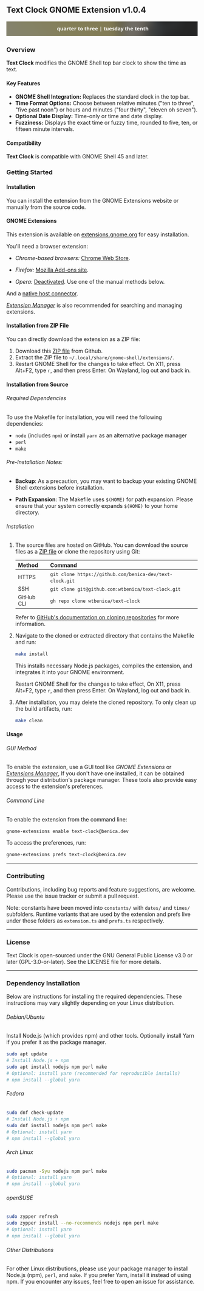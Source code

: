 ## Text Clock GNOME Extension v1.0.4

![Screenshot of Text Clock](media/screenshot.png 'Screenshot of Text Clock Extension')

### Overview

**Text Clock** modifies the GNOME Shell top bar clock to show the time as text.

#### Key Features

- **GNOME Shell Integration:** Replaces the standard clock in the top bar.
- **Time Format Options:** Choose between relative minutes ("ten to three", "five past noon") or hours and minutes ("four thirty", "eleven oh seven").
- **Optional Date Display:** Time-only or time and date display.
- **Fuzziness:** Displays the exact time or fuzzy time, rounded to five, ten, or fifteen minute intervals.

#### Compatibility

**Text Clock** is compatible with GNOME Shell 45 and later.

### Getting Started

#### Installation

You can install the extension from the GNOME Extensions website or manually from the source code.

#### GNOME Extensions

This extension is available on [extensions.gnome.org](https://extensions.gnome.org/extension/7186/text-clock/) for easy installation.

You'll need a browser extension:

- _Chrome-based browsers:_ [Chrome Web Store](https://chrome.google.com/webstore/detail/gnome-shell-integration/gphhapmejobijbbhgpjhcjognlahblep).

- _Firefox:_ [Mozilla Add-ons site](https://addons.mozilla.org/firefox/addon/gnome-shell-integration/).

- _Opera:_ [Deactivated](https://gnome.pages.gitlab.gnome.org/gnome-browser-integration/images/opera-conversation.png). Use one of the manual methods below.

And a [native host connector](https://gnome.pages.gitlab.gnome.org/gnome-browser-integration/pages/installation-guide.html).

[_Extension Manager_](https://github.com/mjakeman/extension-manager) is also recommended for searching and managing extensions.

#### Installation from ZIP File

You can directly download the extension as a ZIP file:

1. Download this [ZIP file](https://github.com/wtbenica/text-clock/releases/download/v1.0.5/text-clock@benica.dev.zip) from Github.
2. Extract the ZIP file to `~/.local/share/gnome-shell/extensions/`.
3. Restart GNOME Shell for the changes to take effect. On X11, press Alt+F2, type `r`, and then press Enter. On Wayland, log out and back in.

#### Installation from Source

###### Required Dependencies

To use the Makefile for installation, you will need the following dependencies:

- `node` (includes `npm`) or install `yarn` as an alternative package manager
- `perl`
- `make`

###### Pre-Installation Notes:

- **Backup**: As a precaution, you may want to backup your existing GNOME Shell extensions before installation.

- **Path Expansion**: The Makefile uses `$(HOME)` for path expansion. Please ensure that your system correctly expands `$(HOME)` to your home directory.

###### Installation

1. The source files are hosted on GitHub. You can download the source files as a [ZIP file](https://github.com/wtbenica/text-clock/archive/refs/tags/v1.0.4.zip) or clone the repository using Git:

   | Method     | Command                                                  |
   | ---------- | -------------------------------------------------------- |
   | HTTPS      | `git clone https://github.com/benica-dev/text-clock.git` |
   | SSH        | `git clone git@github.com:wtbenica/text-clock.git`       |
   | GitHub CLI | `gh repo clone wtbenica/text-clock`                      |

   Refer to [GitHub's documentation on cloning repositories](https://docs.github.com/en/get-started/getting-started-with-git/about-remote-repositories) for more information.

2. Navigate to the cloned or extracted directory that contains the Makefile and run:

   ```bash
   make install
   ```

   This installs necessary Node.js packages, compiles the extension, and integrates it into your GNOME environment.

   Restart GNOME Shell for the changes to take effect, On X11, press Alt+F2, type `r`, and then press Enter. On Wayland, log out and back in.

3. After installation, you may delete the cloned repository. To only clean up the build artifacts, run:
   ```bash
   make clean
   ```

#### Usage

###### GUI Method

To enable the extension, use a GUI tool like _GNOME Extensions_ or [_Extensions Manager_](https://github.com/mjakeman/extension-manager), If you don't have one installed, it can be obtained through your distribution's package manager. These tools also provide easy access to the extension's preferences.

###### Command Line

To enable the extension from the command line:

```bash
gnome-extensions enable text-clock@benica.dev
```

To access the preferences, run:

```bash
gnome-extensions prefs text-clock@benica.dev
```

---

### Contributing

Contributions, including bug reports and feature suggestions, are welcome. Please use the issue tracker or submit a pull request.

Note: constants have been moved into `constants/` with `dates/` and `times/` subfolders. Runtime variants that are used by the extension and prefs live under those folders as `extension.ts` and `prefs.ts` respectively.

---

### License

Text Clock is open-sourced under the GNU General Public License v3.0 or later (GPL-3.0-or-later). See the LICENSE file for more details.

---

### Dependency Installation

Below are instructions for installing the required dependencies. These instructions may vary slightly depending on your Linux distribution.

###### Debian/Ubuntu

Install Node.js (which provides npm) and other tools. Optionally install Yarn if you prefer it as the package manager.

```bash
sudo apt update
# Install Node.js + npm
sudo apt install nodejs npm perl make
# Optional: install yarn (recommended for reproducible installs)
# npm install --global yarn
```

###### Fedora

```bash
sudo dnf check-update
# Install Node.js + npm
sudo dnf install nodejs npm perl make
# Optional: install yarn
# npm install --global yarn
```

###### Arch Linux

```bash
sudo pacman -Syu nodejs npm perl make
# Optional: install yarn
# npm install --global yarn
```

###### openSUSE

```bash
sudo zypper refresh
sudo zypper install --no-recommends nodejs npm perl make
# Optional: install yarn
# npm install --global yarn
```

###### Other Distributions

For other Linux distributions, please use your package manager to install Node.js (npm), `perl`, and `make`. If you prefer Yarn, install it instead of using npm. If you encounter any issues, feel free to open an issue for assistance.
